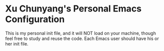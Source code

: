 # Xu Chunyang's Personal Emacs Configuration

This is my personal init file, and it will NOT load on your machine, though feel
free to study and reuse the code. Each Emacs user should have his or her init
file.
